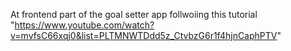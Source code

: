 At frontend part of the goal setter app follwoiing this tutorial "https://www.youtube.com/watch?v=mvfsC66xqj0&list=PLTMNWTDdd5z_CtvbzG6r1f4hjnCaphPTV"
